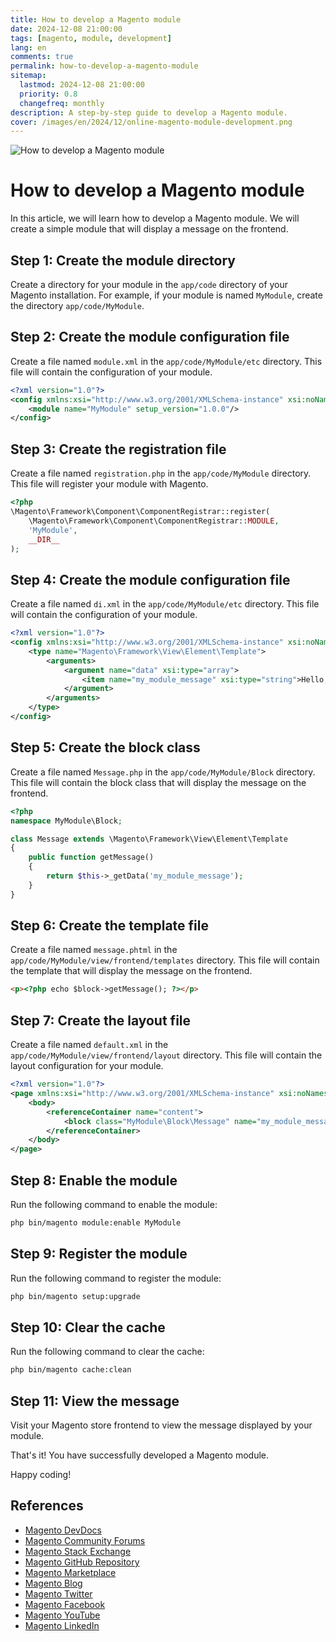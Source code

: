 ```yaml
---
title: How to develop a Magento module
date: 2024-12-08 21:00:00
tags: [magento, module, development]
lang: en
comments: true
permalink: how-to-develop-a-magento-module
sitemap:
  lastmod: 2024-12-08 21:00:00
  priority: 0.8
  changefreq: monthly
description: A step-by-step guide to develop a Magento module.
cover: /images/en/2024/12/online-magento-module-development.png
---
```


![How to develop a Magento module](https://img2023.cnblogs.com/blog/94707/202412/94707-20241208214413862-1516604353.png)

# How to develop a Magento module

In this article, we will learn how to develop a Magento module. We will create a simple module that will display a message on the frontend.

## Step 1: Create the module directory

Create a directory for your module in the `app/code` directory of your Magento installation. For example, if your module is named `MyModule`, create the directory `app/code/MyModule`.

## Step 2: Create the module configuration file

Create a file named `module.xml` in the `app/code/MyModule/etc` directory. This file will contain the configuration of your module.

```xml
<?xml version="1.0"?>
<config xmlns:xsi="http://www.w3.org/2001/XMLSchema-instance" xsi:noNamespaceSchemaLocation="urn:magento:framework:Module/etc/module.xsd">
    <module name="MyModule" setup_version="1.0.0"/>
</config>
```

## Step 3: Create the registration file

Create a file named `registration.php` in the `app/code/MyModule` directory. This file will register your module with Magento.

```php
<?php
\Magento\Framework\Component\ComponentRegistrar::register(
    \Magento\Framework\Component\ComponentRegistrar::MODULE,
    'MyModule',
    __DIR__
);
```

## Step 4: Create the module configuration file

Create a file named `di.xml` in the `app/code/MyModule/etc` directory. This file will contain the configuration of your module.

```xml
<?xml version="1.0"?>
<config xmlns:xsi="http://www.w3.org/2001/XMLSchema-instance" xsi:noNamespaceSchemaLocation="urn:magento:framework:ObjectManager/etc/config.xsd">
    <type name="Magento\Framework\View\Element\Template">
        <arguments>
            <argument name="data" xsi:type="array">
                <item name="my_module_message" xsi:type="string">Hello, world!</item>
            </argument>
        </arguments>
    </type>
</config>
```

## Step 5: Create the block class

Create a file named `Message.php` in the `app/code/MyModule/Block` directory. This file will contain the block class that will display the message on the frontend.

```php
<?php
namespace MyModule\Block;

class Message extends \Magento\Framework\View\Element\Template
{
    public function getMessage()
    {
        return $this->_getData('my_module_message');
    }
}
``` 

## Step 6: Create the template file

Create a file named `message.phtml` in the `app/code/MyModule/view/frontend/templates` directory. This file will contain the template that will display the message on the frontend.

```html
<p><?php echo $block->getMessage(); ?></p>
```

## Step 7: Create the layout file

Create a file named `default.xml` in the `app/code/MyModule/view/frontend/layout` directory. This file will contain the layout configuration for your module.

```xml
<?xml version="1.0"?>
<page xmlns:xsi="http://www.w3.org/2001/XMLSchema-instance" xsi:noNamespaceSchemaLocation="urn:magento:framework:View/Layout/etc/page_configuration.xsd">
    <body>
        <referenceContainer name="content">
            <block class="MyModule\Block\Message" name="my_module_message" template="MyModule::message.phtml"/>
        </referenceContainer>
    </body>
</page>
```

## Step 8: Enable the module

Run the following command to enable the module:

```bash
php bin/magento module:enable MyModule
```

## Step 9: Register the module

Run the following command to register the module:

```bash
php bin/magento setup:upgrade
```

## Step 10: Clear the cache

Run the following command to clear the cache:

```bash
php bin/magento cache:clean
```

## Step 11: View the message

Visit your Magento store frontend to view the message displayed by your module.

That's it! You have successfully developed a Magento module.

Happy coding!

## References

- [Magento DevDocs](https://devdocs.magento.com/)
- [Magento Community Forums](https://community.magento.com/)
- [Magento Stack Exchange](https://magento.stackexchange.com/)
- [Magento GitHub Repository](https://github.com/magento/magento2)
- [Magento Marketplace](https://marketplace.magento.com/)
- [Magento Blog](https://magento.com/blog)
- [Magento Twitter](https://twitter.com/magento)
- [Magento Facebook](https://www.facebook.com/magento)
- [Magento YouTube](https://www.youtube.com/user/magentocommerce)
- [Magento LinkedIn](https://www.linkedin.com/company/magento)


